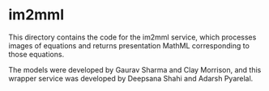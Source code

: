 # im2mml

This directory contains the code for the im2mml service, which processes images
of equations and returns presentation MathML corresponding to those equations.

The models were developed by Gaurav Sharma and Clay Morrison, and this wrapper
service was developed by Deepsana Shahi and Adarsh Pyarelal.
